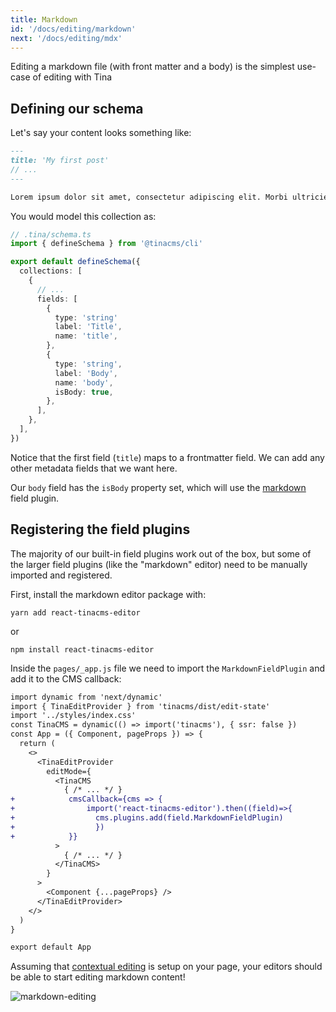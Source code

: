 ```yaml
---
title: Markdown
id: '/docs/editing/markdown'
next: '/docs/editing/mdx'
---
```


Editing a markdown file (with front matter and a body) is the simplest use-case of editing with Tina

## Defining our schema

Let's say your content looks something like:

```md
---
title: 'My first post'
// ...
---

Lorem ipsum dolor sit amet, consectetur adipiscing elit. Morbi ultricies urna ut ex varius, sed fringilla nibh posuere. Vestibulum a pulvinar eros, vel varius orci. Sed convallis purus sed tellus pellentesque ornare quis non velit. Quisque eget nibh nec nisl volutpat aliquet. Donec pharetra turpis vitae diam aliquam rutrum. Sed porta elit ut mi vehicula suscipit. Ut in pulvinar nunc.
```

You would model this collection as:

```ts
// .tina/schema.ts
import { defineSchema } from '@tinacms/cli'

export default defineSchema({
  collections: [
    {
      // ...
      fields: [
        {
          type: 'string'
          label: 'Title',
          name: 'title',
        },
        {
          type: 'string',
          label: 'Body',
          name: 'body',
          isBody: true,
        },
      ],
    },
  ],
})
```

Notice that the first field (`title`) maps to a frontmatter field. We can add any other metadata fields that we want here.

Our `body` field has the `isBody` property set, which will use the [markdown](http://localhost:3000/docs/reference/toolkit/fields/markdown/) field plugin.

## Registering the field plugins

The majority of our built-in field plugins work out of the box, but some of the larger field plugins (like the "markdown" editor) need to be manually imported and registered.

First, install the markdown editor package with:

```copy
yarn add react-tinacms-editor
```

or

```copy
npm install react-tinacms-editor
```

Inside the `pages/_app.js` file we need to import the `MarkdownFieldPlugin` and add it to the CMS callback:

```diff
import dynamic from 'next/dynamic'
import { TinaEditProvider } from 'tinacms/dist/edit-state'
import '../styles/index.css'
const TinaCMS = dynamic(() => import('tinacms'), { ssr: false })
const App = ({ Component, pageProps }) => {
  return (
    <>
      <TinaEditProvider
        editMode={
          <TinaCMS
            { /* ... */ }
+            cmsCallback={cms => {
+                import('react-tinacms-editor').then((field)=>{
+                  cms.plugins.add(field.MarkdownFieldPlugin)
+                  })
+            }}
          >
            { /* ... */ }
          </TinaCMS>
        }
      >
        <Component {...pageProps} />
      </TinaEditProvider>
    </>
  )
}

export default App
```

Assuming that [contextual editing](http://localhost:3000/docs/tinacms-context/) is setup on your page, your editors should be able to start editing markdown content!

![markdown-editing](/gif/markdown.gif)
